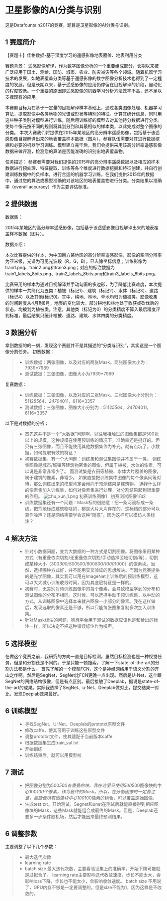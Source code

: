 # 卫星影像的AI分类与识别 
这是Datafountain2017的竞赛，题目是卫星影像的AI分类与识别。

## 1 赛题简介
【赛题十】佳格数据-基于深度学习的遥感影像地表覆盖、地表利用分类

赛题背景： 遥感影像解译，作为数字图像分析的一个重要组成部分，长期以来被广泛应用于国土、测绘、国防、城市、农业、防灾减灾等各个领域。随着机器学习技术的发展，如地表覆盖分类等基于遥感影像的数字图像分析技术也得到了一定程度的发展。但是长期以来，基于遥感影像的应用仍停留在目视解译的阶段，自动化的程度较低。一个重要的原因即遥感影像的机器学习分析方法效率不高，还不足以支撑现有的应用。

本赛题目标为在基于一定量的目视解译样本基础上，通过各类图像处理、机器学习算法，提取影像中各类地物的光谱或形状等特别的特征。计算其统计信息，同时用这些种子类别对模型进行训练，随后用训练好的模型去对其他待分数据进行分类。使每个像元按不同的规则将其划分到和其最相似的样本类，以此完成对整个图像的分类。
本次大赛我们将提供在2015年某地区的高分辨率遥感影像，包括基于该遥感影像目视解译出来的地表覆盖样本数据（图片），参赛队伍需要对其进行数据挖掘和必要的机器学习训练。模型建立完毕后，我们会提供采用该高分辨率遥感影像数据来做评测，检测您的算法是否能准确的识别出地表覆盖物。

任务描述：
参赛者需要对我们提供的2015年的高分辨率遥感数据以及相应的样本数据进行预处理、特征提取、训练等各个维度进行数据挖掘和特征创建，并自行创建训练数据中的负样本，进行合适的机器学习训练。在我们提供2015年的数据中，通过您的算法或模型准确的对该地区的地表覆盖物进行分类。分类结果以准确率（overall accuracy）作为主要评估标准。 
## 2 提供数据
数据集：

 2015年某地区的高分辨率遥感影像，包括基于该遥感影像目视解译出来的地表覆盖样本数据（图片）。

数据介绍：

本次比赛提供的样本，为中国南方某地区的高分辨率遥感影像，影像的空间分辨率为亚米级，光谱为可见光波段（R，G，B），已去除坐标信息；训练影像为train1.png、train2.png和train3.png；对应的标注数据为train1_labels_8bits.png、train2_labels_8bits.png和train3_labels_8bits.png。

比赛采用的样本为通过目视解译并手动勾画的多边形，为了降低比赛难度，本次提供的样本一共简化为五类：植被（标记1）、建筑（标记2）、水体（标记3）、道路（标记4）以及其他(标记0)。其中，耕地、林地、草地均归为植被类。影像收集的时间跨度从4月到8月，地表的变化较大。部分耕地和林地处于收获或砍伐后的状态，均被划为植被类。注意，其他类（标记为0）的分类精度不算入最后精度评判标准，最后结果只统计植被、道路、建筑、水体四类的分类精度。

## 3 数据分析

拿到数据的的一刻，发现这个赛题并不是其描述的“分类与识别”，其实这是一个图像分割任务。
初赛数据：
>* 训练数据：两张图像，以及对应的两张Mask。两张图像大小为：7939*7969
>* 测试数据：三张图像，图像大小为7939*7969

复赛数据：
>* 训练数据：三张图像，以及对应的三张Mask。三张图像大小分别为：5112*5564，2470*4011，6116*3357
>* 测试数据：三张图像，图像大小分别为：5112*5564，2470*4011，6116*3357

以下是对数据的分析：
>* 首先这并不是一个“大数据”问题啊，以往我接触过的图像集都是500张以上的规模，这种规模在使用预训练的情况下，准确率还是挺好的。但只有三张图像，而且不能使用其他数据集作为补充，就有点坑了。小数据，如何提取有效的特征？
>* 初赛数据集，有一个大问题：训练集和测试集图像并不属于一类。
训练集图像是城市/城镇等建筑物密集的图像，但属于植被，水体的像素，可以说是非常非常少了。
而测试集是农田等植被、水体大片覆盖的图像，属于建筑的像素，非常少。
如果直接把训练集中图像的每个像素同等对待，那么训练出来的模型肯定会倾向于预测结果是建筑物。
选择什么样的像素集加入训练集，如何对像素集进行处理，对分割结果起到很重要的作用。
![chu_xun_1.png]()
初赛训练图像1
![]()
![]()
初赛测试图像1和2
>* 训练数据集还有一个问题：Mask标的很随意！把一条河流标成一条线，把荒地标成建筑物啥的，都是大片大片存在的。这标错的部分可以算作噪声？还是网络需要学会这种“随意”，因为这样可以模仿人类标注？

## 4 解决方法
>* 针对小数据问题，变为大数据的一种方式是切割图像。将图像采用某种方式（有重叠依次切割/无重叠依次切割/手动选择区域切割/等），切割成某种大小（300*300/500*500/800*800/1000*1000）的像素块。当然，选择哪种方式好，并不能用交叉验证的思想解决。而因为竞赛提供的是光学图像，其实我可以用在ImageNet上训练后的预训练模型，这可以大大减小训练收敛时间，因为其底层特征是一样的。
>* 初赛时，无差别对待训练图像中的每个像素，会导致模型学到的分布和测试图像的分布不相同。这时候，可以选择手动干预训练集，以手动的方式，从训练图像中选择本来就占图像一小部分的像素。我在这样做后，发现选取的像素还是不够，所以只能每张图象复制多次加入训练集。
>* 针对Mask标注的问题，猜想平台用于测试的数据应该也是和给出的标注一样，所以决定不把这种错误标注作为噪声。

## 5 选择模型
在做这个竞赛之前，我研究的方向一直是目标检测。虽然目标检测也是一种视觉任务，但是和分割还是不同的。于是只能一顿搜索，了解一下state-of-the-art的分割方法都是什么。
首先了解的一个模型FCN，这个是神经网络用于语义分割的开山之作啊。然后是SegNet，SegNet比FCN更晚一点出现。然后是U-Net，这个跟SegNet的网络结构很像，但是有点区别。最后接触了Deeplab，据说是state-of-the-art的成果。实际我选择了SegNet、u-Net、Deeplab做对比，提交结果一对比，发现Deeplab效果最好。

## 6 训练模型
>* 寻找SegNet、U-Net、Deeplab的prototxt原型文件
>* 修改caffe，使其可用于训练这些原型文件
>* 调整prototxt文件，使其适配于当前版本caffe
>* 根据数据集生成train_val.txt
>* 开始训练
>* 训练结束后，就可以用模型啦
## 7 测试
>* 把图像分割为500*500有重叠的块。我在这里只使用500*500图像块的中心100*100个像素，作为最终的Mask。所以，在分割图像时一定要注意，要能使所有图像块中心100*100像素的组合，可以覆盖原始图像。
>* 生成test.txt。开始测试，Segnet和unet在测试后就能直接得到相应图像块的Mask，这些Mask就能组合成最终的Mask。但是，Deeplab还要多一步条件随机场，然后才能出来最终预测结果。
## 6 调整参数
主要调整了以下几个参数：
>* 最大迭代次数
>* learning rate
>* batch size
最大迭代次数，主要看验证集上的准确率，开始下降可能就是过拟合了。
learning rate主要影响迭代收敛速度，步长不能太大，会影响loss下降，步长也不能太小，会影响收敛速度。
batch size 不用说了，GPU内存不够是一定要调整的。但是size不能为1，因为这样是不收敛的。





